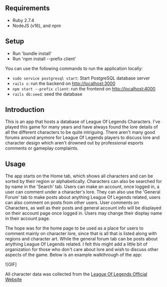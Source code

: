 ## Requirements

- Ruby 2.7.4
- NodeJS (v16), and npm

## Setup

- Run 'bundle install'
- Run 'npm install --prefix client'

You can use the following commands to run the application locally:

- `sudo service postgresql start`: Start PostgreSQL database server
- `rails s`: run the backend on [http://localhost:3000](http://localhost:3000)
- `npm start --prefix client`: run the frontend on [http://localhost:4000](http://localhost:4000)
- `rails db:seed`: seed the database

## Introduction

This is an app that hosts a database of League Of Legends Characters. I've played this game for many years and have always found the lore details of all the different characters to be quite intriguing. There aren't many good forums around anymore for League Of Legends players to discuss lore and character design which aren't drowned out by professional esports comments or gameplay complaints. 

## Usage

The app starts on the Home tab, which shows all characters and can be sorted by their region or alphabetically. Characters can also be searched for by name in the 'Search' tab. Users can make an account, once logged in, a user can comment under a character's lore. They can also use the 'General Forum' tab to make posts about anything League Of Legends related, users can also comment on posts from other users. User comments on Characters, as well as their posts and general account info will be displayed on their account page once logged in. Users may change their display name in their account page. 

The hope was for the home page to be used as a place for users to comment mainly on character lore, since that is all that is listed along with regions and character art. While the general forum tab can be posts about anything League Of Legends related. I felt this might add a little bit of organization for those who don't care about lore and wish to discuss other aspects of the game. Below is an example walkthrough of the app:

![GIF]

All character data was collected from the [League Of Legends Official Website](https://www.leagueoflegends.com/)